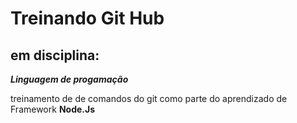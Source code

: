 # Treinando Git Hub
## em disciplina:
**_Linguagem de progamação_**

treinamento de de comandos do git como parte  do aprendizado de Framework **Node.Js**

